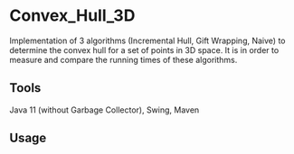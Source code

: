 # Convex_Hull_3D
Implementation of 3 algorithms (Incremental Hull, Gift Wrapping, Naive) to determine the convex hull for a set of points in 3D space. It is in order to measure and compare the running times of these algorithms.

## Tools
Java 11 (without Garbage Collector), Swing, Maven 

## Usage

